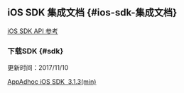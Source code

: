 ## iOS SDK 集成文档 {#ios-sdk-集成文档}

[iOS SDK API 参考](http://www.appadhoc.com/ios/reference/)

###  下载SDK {#sdk}

更新时间：2017/11/10

[AppAdhoc iOS SDK  3.1.3\(min\)](http://www.appadhoc.com/downloads/ios/AdhocSDK-iOS-3.1.3.03.zip)

